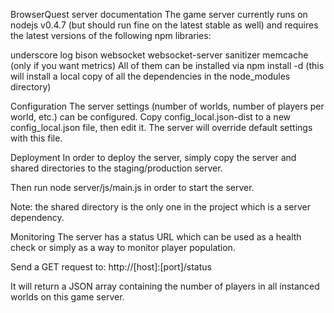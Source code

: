 BrowserQuest server documentation
The game server currently runs on nodejs v0.4.7 (but should run fine on the latest stable as well) and requires the latest versions of the following npm libraries:

underscore
log
bison
websocket
websocket-server
sanitizer
memcache (only if you want metrics)
All of them can be installed via npm install -d (this will install a local copy of all the dependencies in the node_modules directory)

Configuration
The server settings (number of worlds, number of players per world, etc.) can be configured. Copy config_local.json-dist to a new config_local.json file, then edit it. The server will override default settings with this file.

Deployment
In order to deploy the server, simply copy the server and shared directories to the staging/production server.

Then run node server/js/main.js in order to start the server.

Note: the shared directory is the only one in the project which is a server dependency.

Monitoring
The server has a status URL which can be used as a health check or simply as a way to monitor player population.

Send a GET request to: http://[host]:[port]/status

It will return a JSON array containing the number of players in all instanced worlds on this game server.
